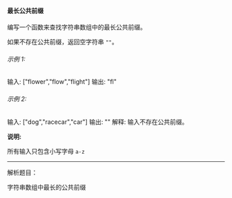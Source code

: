 #### 最长公共前缀

编写一个函数来查找字符串数组中的最长公共前缀。

如果不存在公共前缀，返回空字符串 `""`。

###### 示例 1:

输入: ["flower","flow","flight"]
输出: "fl"

###### 示例 2:

输入: ["dog","racecar","car"]
输出: ""
解释: 输入不存在公共前缀。

**说明:**

所有输入只包含小写字母 `a-z`



------

解析题目：

字符串数组中最长的公共前缀